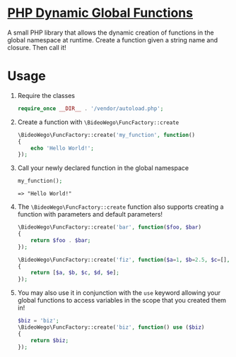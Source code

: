 # [PHP Dynamic Global Functions](https://github.com/BideoWego/php-dynamic-global-functions)

A small PHP library that allows the dynamic creation of functions in the global namespace at runtime.
Create a function given a string name and closure. Then call it!

# Usage

1. Require the classes

	```php
	require_once __DIR__ . '/vendor/autoload.php';
	```

1. Create a function with `\BideoWego\FuncFactory::create`

	```php
	\BideoWego\FuncFactory::create('my_function', function()
	{
		echo 'Hello World!';
	});
	```

1. Call your newly declared function in the global namespace

	```php
	my_function();
	```
	```shell
	=> "Hello World!"
	```

1. The `\BideoWego\FuncFactory::create` function also supports creating a function with parameters and default parameters!

	```php
	\BideoWego\FuncFactory::create('bar', function($foo, $bar)
	{
		return $foo . $bar;
	});
	```

	```php
	\BideoWego\FuncFactory::create('fiz', function($a=1, $b=2.5, $c=[], $d=false, $e=null)
	{
		return [$a, $b, $c, $d, $e];
	});
	```

1. You may also use it in conjunction with the `use` keyword allowing your global functions to access variables in the scope that you created them in!

	```php
	$biz = 'biz';
	\BideoWego\FuncFactory::create('biz', function() use ($biz)
	{
		return $biz;
	});
	```


